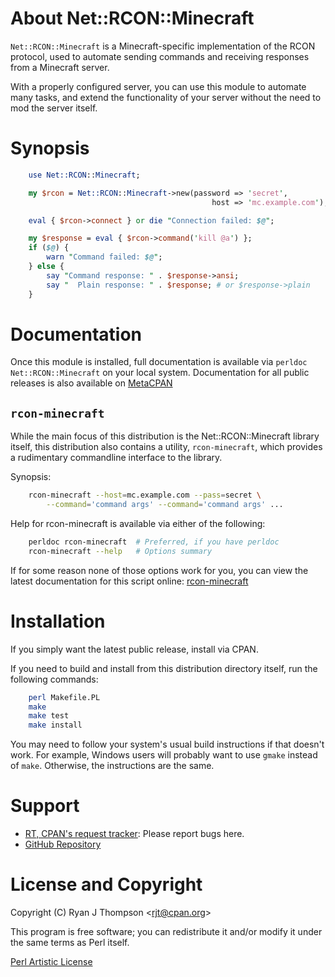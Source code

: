 # About Net::RCON::Minecraft

`Net::RCON::Minecraft` is a Minecraft-specific implementation of the RCON
protocol, used to automate sending commands and receiving responses from a
Minecraft server.

With a properly configured server, you can use this module to automate many
tasks, and extend the functionality of your server without the need to mod
the server itself.

# Synopsis

```perl
    use Net::RCON::Minecraft;

    my $rcon = Net::RCON::Minecraft->new(password => 'secret',
                                             host => 'mc.example.com');

    eval { $rcon->connect } or die "Connection failed: $@";

    my $response = eval { $rcon->command('kill @a') };
    if ($@) {
        warn "Command failed: $@";
    } else {
        say "Command response: " . $response->ansi;
        say "  Plain response: " . $response; # or $response->plain
    }
```

# Documentation

Once this module is installed, full documentation is available via `perldoc
Net::RCON::Minecraft` on your local system. Documentation for all public
releases is also available on
[MetaCPAN](https://metacpan.org/pod/Net::RCON::Minecraft)

## `rcon-minecraft`

While the main focus of this distribution is the Net::RCON::Minecraft library
itself, this distribution also contains a utility, `rcon-minecraft`, which
provides a rudimentary commandline interface to the library.

Synopsis:

```sh
    rcon-minecraft --host=mc.example.com --pass=secret \
        --command='command args' --command='command args' ...
```

Help for rcon-minecraft is available via either of the following:

```sh
    perldoc rcon-minecraft  # Preferred, if you have perldoc
    rcon-minecraft --help   # Options summary
```

If for some reason none of those options work for you, you can view the latest
documentation for this script online:
[rcon-minecraft](https://metacpan.org/pod/distribution/Net-RCON-Minecraft/bin/rcon-minecraft)

# Installation

If you simply want the latest public release, install via CPAN.

If you need to build and install from this distribution directory itself,
run the following commands:

```sh
    perl Makefile.PL
    make
    make test
    make install
```

You may need to follow your system's usual build instructions if that doesn't
work. For example, Windows users will probably want to use `gmake` instead of
`make`. Otherwise, the instructions are the same.

# Support

 - [RT, CPAN's request tracker](https://rt.cpan.org/NoAuth/Bugs.html?Queue=Net-RCON-Minecraft): Please report bugs here.
 - [GitHub Repository](https://github.com/rjt-pl/Net-RCON-Minecraft)

# License and Copyright

Copyright (C) Ryan J Thompson <<rjt@cpan.org>>

This program is free software; you can redistribute it
and/or modify it under the same terms as Perl itself.

[Perl Artistic License](http://dev.perl.org/licenses/artistic.html)
